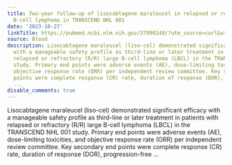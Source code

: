 ```yaml
---
title: Two-year follow-up of lisocabtagene maraleucel in relapsed or refractory large
  B-cell lymphoma in TRANSCEND NHL 001
date: '2023-10-27'
linkTitle: https://pubmed.ncbi.nlm.nih.gov/37890149/?utm_source=curl&utm_medium=rss&utm_campaign=journals&utm_content=7603509&fc=None&ff=20231028180731&v=2.17.9.post6+86293ac
source: Blood
description: Lisocabtagene maraleucel (liso-cel) demonstrated significant efficacy
  with a manageable safety profile as third-line or later treatment in patients with
  relapsed or refractory (R/R) large B-cell lymphoma (LBCL) in the TRANSCEND NHL 001
  study. Primary end points were adverse events (AE), dose-limiting toxicities, and
  objective response rate (ORR) per independent review committee. Key secondary end
  points were complete response (CR) rate, duration of response (DOR), progression-free
  ...
disable_comments: true
---
```

Lisocabtagene maraleucel (liso-cel) demonstrated significant efficacy with a manageable safety profile as third-line or later treatment in patients with relapsed or refractory (R/R) large B-cell lymphoma (LBCL) in the TRANSCEND NHL 001 study. Primary end points were adverse events (AE), dose-limiting toxicities, and objective response rate (ORR) per independent review committee. Key secondary end points were complete response (CR) rate, duration of response (DOR), progression-free ...